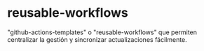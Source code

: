# reusable-workflows
"github-actions-templates" o "reusable-workflows" que permiten centralizar la gestión y sincronizar actualizaciones fácilmente.
